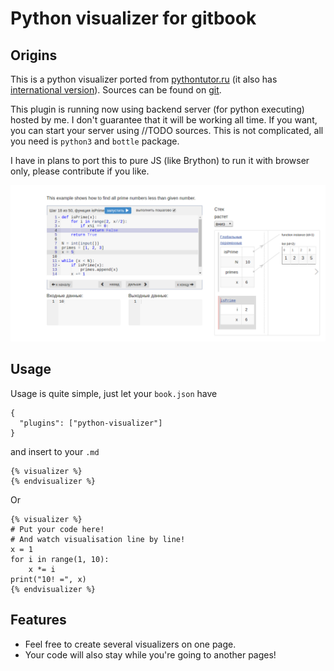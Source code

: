 # Python visualizer for gitbook
## Origins
This is a python visualizer ported from [pythontutor.ru](http://pythontutor.ru) 
(it also has [international version](http://snakify.org)). 
Sources can be found on [git](https://github.com/pythontutor/pythontutor-ru).

This plugin is running now using backend server (for python executing) hosted by me.
I don't guarantee that it will be working all time. If you want, you can start your server using //TODO sources.
This is not complicated, all you need is `python3` and `bottle` package. 

I have in plans to port this to pure JS (like Brython) to run it with browser only, please contribute if you like.

![](screenshot.png)

## Usage

Usage is quite simple, just let your `book.json` have
```
{
  "plugins": ["python-visualizer"]
}
```
and insert to your `.md`
```
{% visualizer %}
{% endvisualizer %}
```
Or
```
{% visualizer %}
# Put your code here!
# And watch visualisation line by line!
x = 1
for i in range(1, 10):
    x *= i
print("10! =", x)
{% endvisualizer %}
```
## Features
* Feel free to create several visualizers on one page.
* Your code will also stay while you're going to another pages!
